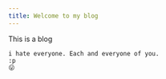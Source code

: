```yaml
---
title: Welcome to my blog
---
```


This is a blog

```
i hate everyone. Each and everyone of you.
:p
😛
```

